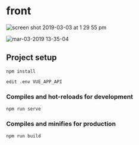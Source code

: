 # front

![screen shot 2019-03-03 at 1 29 55 pm](https://user-images.githubusercontent.com/3720473/53694504-7a800d80-3db8-11e9-808f-c98ad00df01d.png)


![mar-03-2019 13-35-04](https://user-images.githubusercontent.com/3720473/53694554-3c371e00-3db9-11e9-867b-5bf3d4420822.gif)


## Project setup
```
npm install

edit .env VUE_APP_API 
```

### Compiles and hot-reloads for development
```
npm run serve
```

### Compiles and minifies for production
```
npm run build
```
